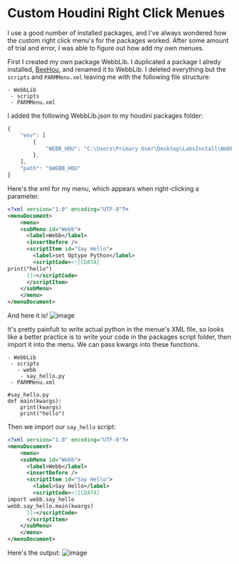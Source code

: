 # Custom Houdini Right Click Menues
I use a good number of installed packages, and I've always wondered how the custom right click menu's for the packages worked. After some amount of trial and error, I was able to figure out how add my own menues. 

First I created my own package WebbLib. I duplicated a package I alredy installed, [BeeHou](https://github.com/simonreeves/BeeHou), and renamed it to WebbLib. I deleted everything but the ```scripts``` and ```PARMMenu.xml``` leaving me with the following file structure:

```
- WebbLib
 - scripts
 - PARMMenu.xml
```

I added the following WebbLib.json to my houdini packages folder:
```js
{
    "env": [
        {
            "WEBB_HOU": "C:\Users\Primary User\Desktop\LabsInstall\WebbLib"
        },
    ],
    "path": "$WEBB_HOU"
}
```
Here's the xml for my menu, which appears when right-clicking a parameter.


```xml
<?xml version="1.0" encoding="UTF-8"?>
<menuDocument>
	<menu>
    <subMenu id="Webb">
      <label>Webb</label>
      <insertBefore />
      <scriptItem id="Say Hello">
        <label>set Optype Python</label>
        <scriptCode><![CDATA[
print("hello")
      ]]></scriptCode>
      </scriptItem>
    </subMenu>
	</menu>
</menuDocument>
```
And here it is!
![image](https://user-images.githubusercontent.com/38958118/182684039-89bf141e-2afd-4a40-97e3-bd1199f7a248.png)


It's pretty painfult to write actual python in the menue's XML file, so looks like a better practice is to write your code in the packages script folder, then import it into the menu. We can pass kwargs into these functions. 
```
- WebbLib
 - scripts
   - webb
    - say_hello.py
 - PARMMenu.xml
```

```
#say_hello.py
def main(kwargs):
    print(kwargs)
    print("hello")
```

Then we import our ```say_hello``` script:
```xml
<?xml version="1.0" encoding="UTF-8"?>
<menuDocument>
	<menu>
    <subMenu id="Webb">
      <label>Webb</label>
      <insertBefore />
      <scriptItem id="Say Hello">
        <label>Say Hello</label>
        <scriptCode><![CDATA[
import webb.say_hello
webb.say_hello.main(kwargs)
      ]]></scriptCode>
      </scriptItem>
    </subMenu>
	</menu>
</menuDocument>
```
Here's the output:
![image](https://user-images.githubusercontent.com/38958118/182685175-e4333ac9-1447-4c44-b1c8-5c1fd2cd8a80.png)




